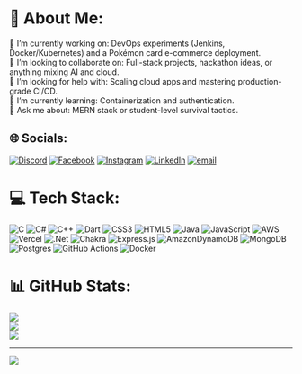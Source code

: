 # 💫 About Me:
🔭  I’m currently working on: DevOps experiments (Jenkins, Docker/Kubernetes) and a Pokémon card e-commerce deployment.<br>👯  I’m looking to collaborate on: Full-stack projects, hackathon ideas, or anything mixing AI and cloud.<br>🤝  I’m looking for help with: Scaling cloud apps and mastering production-grade CI/CD.<br>🌱  I’m currently learning: Containerization and authentication.<br>💬  Ask me about: MERN stack or student-level survival tactics.


## 🌐 Socials:
[![Discord](https://img.shields.io/badge/Discord-%237289DA.svg?logo=discord&logoColor=white)](https://discord.gg/mr.maxboi) [![Facebook](https://img.shields.io/badge/Facebook-%231877F2.svg?logo=Facebook&logoColor=white)](https://facebook.com/maxhaohean0113) [![Instagram](https://img.shields.io/badge/Instagram-%23E4405F.svg?logo=Instagram&logoColor=white)](https://instagram.com/mrmaxboi_0113) [![LinkedIn](https://img.shields.io/badge/LinkedIn-%230077B5.svg?logo=linkedin&logoColor=white)](https://linkedin.com/in/chan-hao-hean-b52940384/) [![email](https://img.shields.io/badge/Email-D14836?logo=gmail&logoColor=white)](mailto:mrmaxboic@gmail.com) 

# 💻 Tech Stack:
![C](https://img.shields.io/badge/c-%2300599C.svg?style=flat&logo=c&logoColor=white) ![C#](https://img.shields.io/badge/c%23-%23239120.svg?style=flat&logo=csharp&logoColor=white) ![C++](https://img.shields.io/badge/c++-%2300599C.svg?style=flat&logo=c%2B%2B&logoColor=white) ![Dart](https://img.shields.io/badge/dart-%230175C2.svg?style=flat&logo=dart&logoColor=white) ![CSS3](https://img.shields.io/badge/css3-%231572B6.svg?style=flat&logo=css3&logoColor=white) ![HTML5](https://img.shields.io/badge/html5-%23E34F26.svg?style=flat&logo=html5&logoColor=white) ![Java](https://img.shields.io/badge/java-%23ED8B00.svg?style=flat&logo=openjdk&logoColor=white) ![JavaScript](https://img.shields.io/badge/javascript-%23323330.svg?style=flat&logo=javascript&logoColor=%23F7DF1E) ![AWS](https://img.shields.io/badge/AWS-%23FF9900.svg?style=flat&logo=amazon-aws&logoColor=white) ![Vercel](https://img.shields.io/badge/vercel-%23000000.svg?style=flat&logo=vercel&logoColor=white) ![.Net](https://img.shields.io/badge/.NET-5C2D91?style=flat&logo=.net&logoColor=white) ![Chakra](https://img.shields.io/badge/chakra-%234ED1C5.svg?style=flat&logo=chakraui&logoColor=white) ![Express.js](https://img.shields.io/badge/express.js-%23404d59.svg?style=flat&logo=express&logoColor=%2361DAFB) ![AmazonDynamoDB](https://img.shields.io/badge/Amazon%20DynamoDB-4053D6?style=flat&logo=Amazon%20DynamoDB&logoColor=white) ![MongoDB](https://img.shields.io/badge/MongoDB-%234ea94b.svg?style=flat&logo=mongodb&logoColor=white) ![Postgres](https://img.shields.io/badge/postgres-%23316192.svg?style=flat&logo=postgresql&logoColor=white) ![GitHub Actions](https://img.shields.io/badge/github%20actions-%232671E5.svg?style=flat&logo=githubactions&logoColor=white) ![Docker](https://img.shields.io/badge/docker-%230db7ed.svg?style=flat&logo=docker&logoColor=white)
# 📊 GitHub Stats:
![](https://github-readme-stats.vercel.app/api?username=MrMaxBoi&theme=cobalt&hide_border=false&include_all_commits=false&count_private=false)<br/>
![](https://nirzak-streak-stats.vercel.app/?user=MrMaxBoi&theme=cobalt&hide_border=false)<br/>
![](https://github-readme-stats.vercel.app/api/top-langs/?username=MrMaxBoi&theme=cobalt&hide_border=false&include_all_commits=false&count_private=false&layout=compact)

---
[![](https://visitcount.itsvg.in/api?id=MrMaxBoi&icon=0&color=0)](https://visitcount.itsvg.in)

<!-- Proudly created with GPRM ( https://gprm.itsvg.in ) -->
